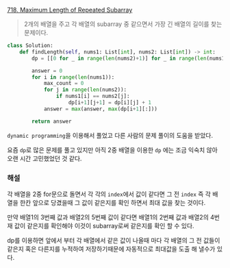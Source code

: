 [718. Maximum Length of Repeated Subarray](https://leetcode.com/problems/maximum-length-of-repeated-subarray)

> 2개의 배열을 주고 각 배열의 subarray 중 같으면서 가장 긴 배열의 길이를 찾는 문제이다.

```python
class Solution:
    def findLength(self, nums1: List[int], nums2: List[int]) -> int:
        dp = [[0 for _ in range(len(nums2)+1)] for _ in range(len(nums1)+1)]

        answer = 0
        for i in range(len(nums1)):
            max_count = 0
            for j in range(len(nums2)):
                if nums1[i] == nums2[j]:
                    dp[i+1][j+1] = dp[i][j] + 1
            answer = max(answer, max(dp[i+1][:]))

        return answer
```

`dynamic programming`을 이용해서 풀었고 다른 사람의 문제 풀이의 도움을 받았다.

요즘 `dp`로 많은 문제를 풀고 있지만 아직 2중 배열을 이용한 `dp` 에는 조금 익숙치 않아 오랜 시간 고민했었던 것 같다.

### 해설

각 배열을 2중 for문으로 돌면서 각 각의 `index`에서 값이 같다면 그 전 `index` 즉 각 배열을 한칸 앞으로 당겼을때 그 값이 같은지를 확인 하면서 최대 값을 찾는 것이다. 

만약 배열1의 3번째 값과 배열2의 5번째 값이 같다면 배열1의 2번째 값과 배열2의 4번재 값이 같은지를 확인해야 이것이 subarray로써 같은지를 확인 할 수 있다.

dp를 이용하면 앞에서 부터 각 배열에서 같은 값이 나올때 마다 각 배열의 그 전 값들이 같은지 혹은 다른지를 누적하여 저장하기때문에 자동적으로 최대값을 도출 해 낼수가 있다. 